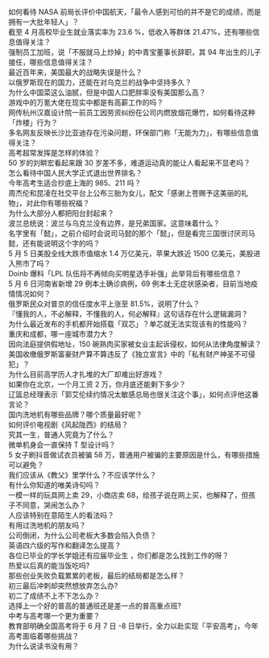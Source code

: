 如何看待 NASA 前局长评价中国航天，「最令人感到可怕的并不是它的成绩，而是拥有一大批年轻人」？  
截至 4 月高校毕业生就业落实率为 23.6 %，低收入等群体 21.47%，还有哪些信息值得关注？  
强制员工加班，说「不服就马上炒掉」的中青宝董事长辞职，其 94 年出生的儿子接任，哪些信息值得关注？  
最近百年来，美国最大的战略失误是什么？  
以俄罗斯现在的国力，还能在对乌克兰的战争中坚持多久？  
为什么中国菜这么油腻，但是中国人口肥胖率没有美国那么高？  
游戏中的万氪大佬在现实中都是有高薪工作的吗？  
网传杭州汉嘉设计院一前员工因劳资纠纷在公司内燃放烟花爆竹，如何看待这种「炸楼」行为？  
多名网友反映长沙比亚迪存在污染问题，环保部门称「无能为力」，有哪些信息值得关注？  
高考超常发挥是怎样的体验？  
50 岁的刘畊宏看起来跟 30 岁差不多，难道运动真的能让人看起来不显老吗？  
怎么看待中国人民大学正式退出世界排名？  
今年高考生适合抄底上海的 985、211 吗？  
周杰伦和昆凌在社交平台上公布三胎为女儿，配文「感谢上苍赐予这美丽的礼物」，对此你有哪些祝福？  
为什么大部分人都把阳台封起来？  
波兰总统说：波兰与乌克兰没有边界，是兄弟国家。这意味着什么？  
名字里有「懿」，之前介绍时会说司马懿的那个「懿」，但是看完三国很讨厌司马懿，还有能说明这个字的吗？  
5 月 5 日美股全线大跌市值缩水 1.4 万亿美元，苹果大跌近 1500 亿美元，美股进入熊市了吗？  
Doinb 爆料「LPL 队伍将不再倾向买明星选手补强」此举背后有哪些信息？  
5 月 6 日河南省新增 29 例本土确诊病例，69 例本土无症状感染者，目前当地疫情情况如何？  
俄罗斯民众对普京的信任度水平上涨至 81.5%，说明了什么？  
『懂我的人，不必解释，不懂我的人，何必解释』这句话存在什么逻辑漏洞？  
为什么最近发布的手机都开始搭载「双芯」？单芯就无法实现该有的性能吗？  
重庆和成都，哪一座城市潜力大？  
因向法庭提供假地址，150 碗熟肉买家被女业主起诉侵权，如何从法律角度解读？  
美国收缴俄罗斯富豪财产算不算违反了《独立宣言》中的「私有财产神圣不可侵犯」？  
为什么目前高学历人才扎堆的大厂却难出好游戏？  
如果你在北京，一个月工资 2 万，你月底还能剩下多少？  
辽篮总经理表示「郭艾伦续约情况太敏感总局也很关注这个事」，如何点评他这番言论？  
国内洗地机有哪些品牌？哪个质量最好呢？  
如何评价电视剧《风起陇西》的结局？  
究其一生，普通人究竟为了什么？  
微单机身会一直保持 T 型设计吗？  
5 女子刷抖音做试衣员被骗 58 万，普通用户被骗的主要原因是什么，有哪些措施可以避免？  
我们应该从《教父》里学什么？不应该学什么？  
有什么你知道的唯美诗句吗？  
一模一样的玩具网上卖 29，小商店卖 68，给孩子说在网上买，也解释了，但孩子不同意，哭闹怎么办？  
人应该特别在意陌生人的看法吗？  
有用过洗地机的朋友吗？  
公司倒闭，为什么公司老板大多数会陷入负债？  
英语四六级的写作和翻译怎么提高？  
各位已毕业的学长学姐还有应届毕业生 ，你们都是怎么找到工作的呀？  
热爱以后真的能当饭吃吗?  
那些创业失败负载累累的老板，最后的结局都是怎么样？  
初三最后冲刺却突然想放弃怎么办?  
初二了成绩不上不下怎么办？  
选择上一个好的普高的普通班还是差一点的普高重点班?  
中考与高考哪一个更为重要？  
教育部明确全国高考将于 6 月 7 日 -8 日举行，全力以赴实现「平安高考」，今年高考面临着哪些挑战？  
为什么说读书没有用？  
